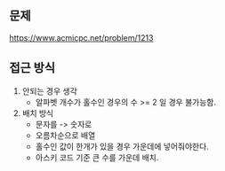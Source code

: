 ## 문제 
https://www.acmicpc.net/problem/1213

## 접근 방식
1. 안되는 경우 생각
    - 알파벳 개수가 홀수인 경우의 수 >= 2 일 경우 불가능함.
2. 배치 방식
    - 문자를 -> 숫자로
    - 오름차순으로 배열 
    - 홀수인 값이 한개가 있을 경우 가운데에 넣어줘야한다. 
    - 아스키 코드 기준 큰 수를 가운데 배치.